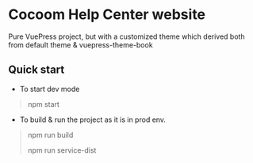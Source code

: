 # Cocoom Help Center website

Pure VuePress project, but with a customized theme which derived both from default theme & vuepress-theme-book

## Quick start

- To start dev mode

> npm start

- To build & run the project as it is in prod env.

> npm run build
>
> npm run service-dist
